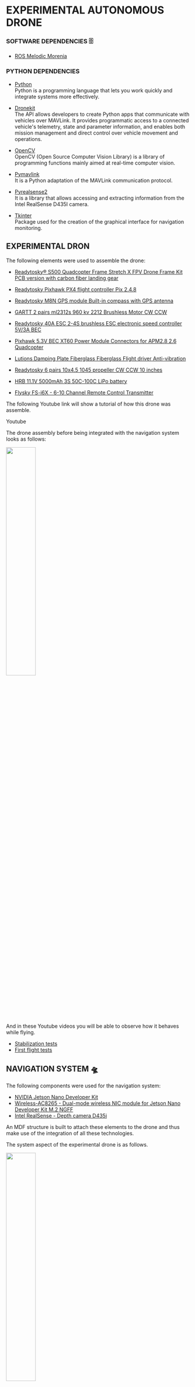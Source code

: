 #  EXPERIMENTAL AUTONOMOUS DRONE 


### SOFTWARE DEPENDENCIES :file_cabinet:

* [ROS Melodic Morenia](http://wiki.ros.org/melodic) <br>

### PYTHON DEPENDENCIES

* [Python](https://www.python.org/) <br>
Python is a programming language that lets you work quickly and integrate systems more effectively.  

* [Dronekit](https://dronekit.io/) <br>
The API allows developers to create Python apps that communicate with vehicles over MAVLink. It provides programmatic access to a connected vehicle's telemetry, state and parameter information, and enables both mission management and direct control over vehicle movement and operations.

* [OpenCV](https://opencv.org/) <br>
OpenCV (Open Source Computer Vision Library) is a library of programming functions mainly aimed at real-time computer vision.

* [Pymavlink](https://github.com/ArduPilot/pymavlink)<br>
It is a Python adaptation of the MAVLink communication protocol.

* [Pyrealsense2](https://intelrealsense.github.io/librealsense/python_docs/_generated/pyrealsense2.html) <br>
It is a library that allows accessing and extracting information from the Intel RealSense D435I camera.

* [Tkinter](https://docs.python.org/es/3/library/tk.html)<br>
Package used for the creation of the graphical interface for navigation monitoring.

## EXPERIMENTAL DRON

The following elements were used to assemble the drone:

* [Readytosky® S500 Quadcopter Frame Stretch X FPV Drone Frame Kit PCB version with carbon fiber landing gear](https://www.amazon.com/gp/product/B01N0AX1MZ/ref=ppx_yo_dt_b_asin_title_o06_s00?ie=UTF8&psc=1)<br>

* [Readytosky Pixhawk PX4 flight controller Pix 2.4.8](https://www.amazon.com/gp/product/B07CHQ7SZ4/ref=ppx_yo_dt_b_asin_title_o05_s00?ie=UTF8&psc=1)<br>

* [Readytosky M8N GPS module Built-in compass with GPS antenna](https://www.amazon.com/gp/product/B01KK9A8QG/ref=ppx_yo_dt_b_asin_title_o04_s00?ie=UTF8&psc=1)<br>

* [GARTT 2 pairs ml2312s 960 kv 2212 Brushless Motor CW CCW](https://www.amazon.com/gp/product/B06ZZQL33X/ref=ppx_yo_dt_b_asin_title_o04_s00?ie=UTF8&psc=1)

* [Readytosky 40A ESC 2-4S brushless ESC electronic speed controller 5V/3A BEC](https://www.amazon.com/Readytosky-escobillas-controlador-electr%C3%B3nico-helic%C3%B3ptero/dp/B09G5S9YYG/ref=sr_1_1_sspa?__mk_es_US=%C3%85M%C3%85%C5%BD%C3%95%C3%91&keywords=esc+40+a&qid=1636741117&sr=8-1-spons&psc=1&spLa=ZW5jcnlwdGVkUXVhbGlmaWVyPUFQRlFTUVg2V0hSREQmZW5jcnlwdGVkSWQ9QTEwMzkwNzMzNlFaVTkyOFZFNUtMJmVuY3J5cHRlZEFkSWQ9QTAzNTcwMzQ3VUJGOEY1NEJPUlgmd2lkZ2V0TmFtZT1zcF9hdGYmYWN0aW9uPWNsaWNrUmVkaXJlY3QmZG9Ob3RMb2dDbGljaz10cnVl)<br>

* [Pixhawk 5.3V BEC XT60 Power Module Connectors for APM2.8 2.6 Quadcopter](https://www.amazon.com/gp/product/B07PJRXHPY/ref=ppx_yo_dt_b_asin_title_o02_s00?ie=UTF8&psc=1)<br>

* [Lutions Damping Plate Fiberglass Fiberglass Flight driver Anti-vibration](https://www.amazon.com/gp/product/B01KKB4SNI/ref=ppx_yo_dt_b_asin_title_o02_s00?ie=UTF8&psc=1)<br>

* [Readytosky 6 pairs 10x4.5 1045 propeller CW CCW 10 inches](https://www.amazon.com/gp/product/B0823NNTKD/ref=ppx_yo_dt_b_asin_title_o00_s00?ie=UTF8&psc=1)<br>

* [HRB 11.1V 5000mAh 3S 50C-100C LiPo battery](https://www.amazon.com/-/es/5000mAh-50C-100C-bater%C3%ADa-enchufe-escobillas/dp/B06XNTHQRZ/ref=sr_1_10?__mk_es_US=%C3%85M%C3%85%C5%BD%C3%95%C3%91&crid=AJAC7BXK0JYD&keywords=3s+5000mah+lipo+battery&qid=1636741208&sprefix=Battery+LiPo+500%2Caps%2C243&sr=8-10)<br>

* [Flysky FS-i6X - 6-10 Channel Remote Control Transmitter](https://www.amazon.com/gp/product/B0744DPPL8/ref=ppx_yo_dt_b_asin_title_o03_s00?ie=UTF8&psc=1)<br>


The following Youtube link will show a tutorial of how this drone was assemble.

Youtube

The drone assembly before being integrated with the navigation system looks as follows:

<img src="Attachments/img/Drone.jpg" width=40%> <br>

And in these Youtube videos you will be able to observe how it behaves while flying.

* [Stabilization tests](https://youtu.be/OdA1hklx3Kw)<br>
* [First flight tests](https://youtu.be/eaa0WxqBArw)<br>


## NAVIGATION SYSTEM :flying_saucer:

The following components were used for the navigation system:

* [NVIDIA Jetson Nano Developer Kit](https://www.amazon.com/gp/product/B084DSDDLT/ref=ppx_yo_dt_b_asin_title_o01_s00?ie=UTF8&psc=1)<br>
* [Wireless-AC8265 - Dual-mode wireless NIC module for Jetson Nano Developer Kit M.2 NGFF](https://www.amazon.com/gp/product/B07SM4SPLV/ref=ppx_yo_dt_b_asin_title_o00_s00?ie=UTF8&psc=1)<br>
* [Intel RealSense - Depth camera D435i](https://www.amazon.com/-/es/Intel-RealSense-profundidad-plateado-82635D435IDK5P/dp/B07MWR2YJB/ref=sr_1_2?__mk_es_US=%C3%85M%C3%85%C5%BD%C3%95%C3%91&keywords=D435i&qid=1636746456&sr=8-2)<br>

An MDF structure is built to attach these elements to the drone and thus make use of the integration of all these technologies. 

The system aspect of the experimental drone is as follows.

<img src="Attachments/img/Drone_assem.jpg" width=40%> <br>

A simple navigation system is developed directing the UAV to a previously defined terrestrial coordinate. The navigation script is in charge of taking off, orienting, moving and landing the drone to the destination point.

[Navigation node](https://github.com/Yespa/Autonomous_drone_ws/blob/master/src/drone/scripts/navegation_test_node.py)<br>

This algorithm is the head of the drone navigation, like the previous ones is done under the structure of a ROS node in the Python 2.7 language, this will be subscribed to all the topics that are being published by other nodes as its operation depends on all the information it receives.

This program has two methods for navigation, the first method is the "GotoGo", this is responsible for orienting and directing the drone to a point on earth (latitude and longitude) previously requested by the user. This method depends on the current orientation and the current GPS position of the drone delivered by the drone function node.

And the "obstacle avoidance" method (AvoidObstacles in the script) is in charge of sending the corresponding velocities in the X-axis, Y-axis and Z-axis in order to avoid hitting any object in the visual range of the depth camera.
camera's visual range. This method uses the messages arriving from the depth camera node, which corresponds to 9 distances.


For the navigation to run it was necessary to create other scripts that run in parallel as ROS nodes in the Python framework and these are:

[Drone function node](https://github.com/Yespa/Autonomous_drone_ws/blob/master/src/drone/scripts/drone_functions_node.py)<br>

This program is in charge of communicating the Jetson Nano with the Pixhawk flight controller, receiving all the information from the sensors, data from the flight controller and, allowing to send navigation commands.

[Depth camera node](https://github.com/Yespa/Autonomous_drone_ws/blob/master/src/drone/scripts/depth_camera_pyrealsense_node.py)<br>

In this node all the information from the depth camera is obtained, the captured image is divided into 9 fragments and the average of the depths of the pixels found in each of the 9 divided squares is obtained, thus mitigating in part the noise generated by light changes. Then the 9 distances obtained are sent to the navigation node by means of a ROS topic.

[Graphical interface node](https://github.com/Yespa/Autonomous_drone_ws/blob/master/src/drone/scripts/GUI_node.py)<br>

The main function of the GUI is to allow the user to visualize the current position, orientation, altitude and X-axis velocity parameters, also the current navigation status can be visualized, that is, if the UAV is taking off, avoiding obstacles, landing, among others. It has a panel of 7 buttons that interact directly with the services of the drone functions node to allow the user to manage the UAV manually and especially to perform a debug of each of its functions. There is also the section where the destination coordinates and the takeoff height are typed, which will be published in the topic called "GUI/goal_pos_gps", the navigation will be executed by means of the service "GUI/srv/activate_navigation" that is activated once the start navigation button is clicked.

The interface does not run directly on the Jetson Nano as it would increase the computational consumption. would increase the computational consumption and make the processes take longer to run. processes take longer to run. To use the GUI in conjunction with the whole navigation system it is necessary to use a ROS tool called necessary to use a ROS tool called "Multiple Remote Machine", this allows to connect several machines to a Multiple machines can be connected to the same ROS Master system remotely through a SSH connection through a SSH connection where all the machines share the same public IP (Łukuzzi). public IP. In the case of this project, the node of the In the case of this project we run the GUI node on a computer that will be on the ground and the rest of the nodes on the Jetson Nano. Nano, as both computers are on the same ROS system, they will be able to share their messages without their messages without any problem between them.

Communication between these nodes is as follows.

#### Topics
<img src="Attachments/img/Topics.png" width=100%> <br>
#### Services
<img src="Attachments/img/Services.png" width=100%> <br>

And its logic follows with respect to this finite state machine.

<img src="Attachments/img/states.png" width=100%> <br>

In the following videos you can see how the navigation system works in simulations and in real life.

### Videos of the simulations

* [GotoGo navigation simulation](https://youtu.be/Xa8Zr5M3L-0)<br>
* [Avoid Obstacles Simulation](https://youtu.be/eaa0WxqBArw)<br>
* [Avoid Obstacles & GotoGo Simulation](https://youtu.be/6rM8IQlQfck))<br>

### Real life videos

* [Live testing of the drone's function node and the GUI manual mode](https://youtu.be/Qjc_Ib7Lg54)<br>
* [Coordinate 1 - GotoGo navigation test in real life](https://youtu.be/EWi795xQ4LM)<br>
* [Coordinate 2 - GotoGo navigation test in real life](https://youtu.be/gR4qH2ywwgE)<br>

## AUTHOR

### William Yesid Palencia Arismendy


